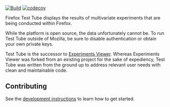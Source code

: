 [![Build](https://img.shields.io/circleci/project/mozilla/firefox-test-tube.svg)](https://circleci.com/gh/mozilla/firefox-test-tube/)
[![codecov](https://codecov.io/gh/mozilla/firefox-test-tube/branch/master/graph/badge.svg)](https://codecov.io/gh/mozilla/firefox-test-tube)

Firefox Test Tube displays the results of multivariate experiments that are
being conducted within Firefox.

While the platform is open source, the data unfortunately cannot be. To run Test
Tube outside of Mozilla, be sure to disable authentication or obtain your own
private keys.

Test Tube is the successor to [Experiments
Viewer](https://github.com/mozilla/experiments-viewer). Whereas Experiments
Viewer was forked from an existing project for the sake of expediency, Test Tube
was written from the ground up to address relevant user needs with clean and
maintainable code.

## Contributing

See the [development instructions](docs/development.md) to learn how to get
started.
